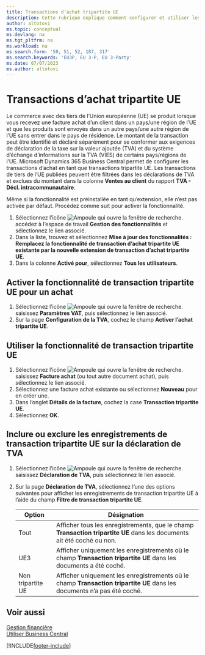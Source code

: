 ```yaml
---
title: Transactions d’achat tripartite UE
description: Cette rubrique explique comment configurer et utiliser les transactions d’achat tripartite dans l’Union européenne (UE).
author: altotovi
ms.topic: conceptual
ms.devlang: na
ms.tgt_pltfrm: na
ms.workload: na
ms.search.form: '50, 51, 52, 187, 317'
ms.search.keywords: 'EU3P, EU 3-P, EU 3-Party'
ms.date: 07/07/2023
ms.author: altotovi
---
```


# <a name="eu-third-party-purchase-transactions"></a>Transactions d’achat tripartite UE

Le commerce avec des tiers de l’Union européenne (UE) se produit lorsque vous recevez une facture achat d’un client dans un pays/une région de l’UE et que les produits sont envoyés dans un autre pays/une autre région de l’UE sans entrer dans le pays de résidence. Le montant de la transaction peut être identifié et déclaré séparément pour se conformer aux exigences de déclaration de la taxe sur la valeur ajoutée (TVA) et du système d’échange d’informations sur la TVA (VIES) de certains pays/régions de l’UE. Microsoft Dynamics 365 Business Central permet de configurer les transactions d’achat en tant que transactions tripartite UE. Les transactions de tiers de l’UE publiées peuvent être filtrées dans les déclarations de TVA et exclues du montant dans la colonne **Ventes au client** du rapport **TVA - Décl. intracommunautaire**.

Même si la fonctionnalité est préinstallée en tant qu’extension, elle n’est pas activée par défaut. Procédez comme suit pour activer la fonctionnalité.

1. Sélectionnez l’icône ![Ampoule qui ouvre la fenêtre de recherche.](media/ui-search/search_small.png "Dites-moi ce que vous voulez faire") accédez à l’espace de travail **Gestion des fonctionnalités** et sélectionnez le lien associé.
2. Dans la liste, trouvez et sélectionnez **Mise à jour des fonctionnalités : Remplacez la fonctionnalité de transaction d’achat tripartite UE existante par la nouvelle extension de transaction d’achat tripartite UE**.
3. Dans la colonne **Activé pour**, sélectionnez **Tous les utilisateurs**.

## <a name="enable-eu-third-party-trade-functionality-for-a-purchase"></a>Activer la fonctionnalité de transaction tripartite UE pour un achat

1. Sélectionnez l’icône ![Ampoule qui ouvre la fenêtre de recherche.](media/ui-search/search_small.png "Dites-moi ce que vous voulez faire") saisissez **Paramètres VAT**, puis sélectionnez le lien associé.
2. Sur la page **Configuration de la TVA**, cochez le champ **Activer l’achat tripartite UE**.

## <a name="use-eu-third-party-trade-functionality"></a>Utiliser la fonctionnalité de transaction tripartite UE

1. Sélectionnez l’icône ![Ampoule qui ouvre la fenêtre de recherche.](media/ui-search/search_small.png "Dites-moi ce que vous voulez faire") saisissez **Facture achat** (ou tout autre document achat), puis sélectionnez le lien associé.
2. Sélectionnez une facture achat existante ou sélectionnez **Nouveau** pour en créer une.
3. Dans l’onglet **Détails de la facture**, cochez la case **Transaction tripartite UE**.
4. Sélectionnez **OK**.

## <a name="include-or-exclude-eu-third-party-trade-records-on-the-vat-statement"></a>Inclure ou exclure les enregistrements de transaction tripartite UE sur la déclaration de TVA

1. Sélectionnez l’icône ![Ampoule qui ouvre la fenêtre de recherche.](media/ui-search/search_small.png "Dites-moi ce que vous voulez faire") saisissez **Déclaration de TVA**, puis sélectionnez le lien associé.
2. Sur la page **Déclaration de TVA**, sélectionnez l’une des options suivantes pour afficher les enregistrements de transaction tripartite UE à l’aide du champ **Filtre de transaction tripartite UE**.

    | Option | Désignation |
    |--------|-------------|
    | Tout | Afficher tous les enregistrements, que le champ **Transaction tripartite UE** dans les documents ait été coché ou non. |
    | UE3 | Afficher uniquement les enregistrements où le champ **Transaction tripartite UE** dans les documents a été coché. |
    | Non tripartite UE | Afficher uniquement les enregistrements où le champ **Transaction tripartite UE** dans les documents n’a pas été coché. |


## <a name="see-also"></a>Voir aussi
[Gestion financière](finance.md)  
[Utiliser Business Central](ui-work-product.md)

[!INCLUDE[footer-include](includes/footer-banner.md)]
